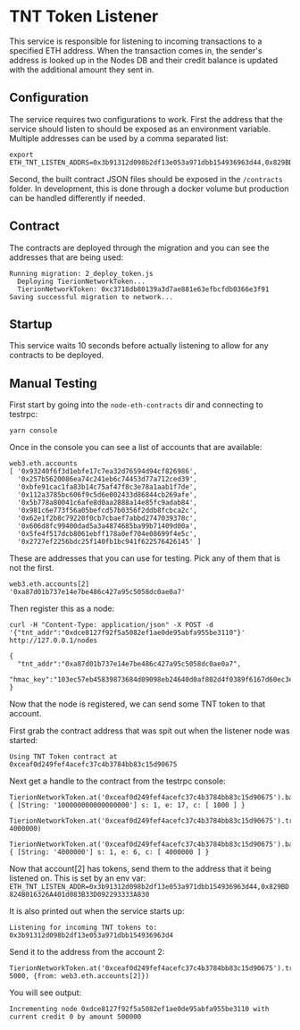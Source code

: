 # TNT Token Listener

This service is responsible for listening to incoming transactions to a specified ETH address.  When the transaction comes in, the sender's address is looked up in the Nodes DB and their credit balance is updated with the additional amount they sent in.

## Configuration

The service requires two configurations to work.  First the address that the service should listen to should be exposed as an environment variable.  Multiple addresses can be used by a comma separated list:
```
export ETH_TNT_LISTEN_ADDRS=0x3b91312d098b2df13e053a971dbb154936963d44,0x829BD824B016326A401d083B33D092293333A830
```

Second, the built contract JSON files should be exposed in the `/contracts` folder.  In development, this is done through a docker volume but production can be handled differently if needed.

## Contract

The contracts are deployed through the migration and you can see the addresses that are being used:

```
Running migration: 2_deploy_token.js
  Deploying TierionNetworkToken...
  TierionNetworkToken: 0xc3718db80139a3d7ae881e63efbcfdb0366e3f91
Saving successful migration to network...
```

## Startup

This service waits 10 seconds before actually listening to allow for any contracts to be deployed.


## Manual Testing

First start by going into the `node-eth-contracts` dir and connecting to testrpc:
```
yarn console
```

Once in the console you can see a list of accounts that are available:

```
web3.eth.accounts
[ '0x93240f6f3d1ebfe17c7ea32d76594d94cf826986',
  '0x257b5620086ea74c241eb6c74453d77a712ced39',
  '0xbfe91cac1fa83b14c75af47f8c3e78a1aab1f7de',
  '0x112a3785bc606f9c5d6e002433d86844cb269afe',
  '0x5b778a80041c6afe8d0aa2888a14e85fc9adab84',
  '0x981c6e773f56a05befcd57b0356f2ddb8fcbca2c',
  '0x62e1f2b8c79220f0cb7cbaef7abbd2747039378c',
  '0x606d8fc99400dad5a3a4874685ba99b71409d00a',
  '0x5fe4f517dcb8061ebff178a0ef704e08699f4e5c',
  '0x2727ef2256bdc25f140fb1bc941f622576426145' ]
```

These are addresses that you can use for testing.  Pick any of them that is not the first.

```
web3.eth.accounts[2]
'0xa87d01b737e14e7be486c427a95c5058dc0ae0a7'
```

Then register this as a node:
```
curl -H "Content-Type: application/json" -X POST -d '{"tnt_addr":"0xdce8127f92f5a5082ef1ae0de95abfa955be3110"}' http://127.0.0.1/nodes

{
  "tnt_addr":"0xa87d01b737e14e7be486c427a95c5058dc0ae0a7",
  "hmac_key":"103ec57eb45839873684d09098eb24640d0af802d4f0389f6167d60ec3e1f65e"
}
```

Now that the node is registered, we can send some TNT token to that account.

First grab the contract address that was spit out when the listener node was started:
```
Using TNT Token contract at  0xceaf0d249fef4acefc37c4b3784bb83c15d90675
```

Next get a handle to the contract from the testrpc console:
```
TierionNetworkToken.at('0xceaf0d249fef4acefc37c4b3784bb83c15d90675').balanceOf(web3.eth.accounts[0])
{ [String: '100000000000000000'] s: 1, e: 17, c: [ 1000 ] }

TierionNetworkToken.at('0xceaf0d249fef4acefc37c4b3784bb83c15d90675').transfer(web3.eth.accounts[2], 4000000)

TierionNetworkToken.at('0xceaf0d249fef4acefc37c4b3784bb83c15d90675').balanceOf(web3.eth.accounts[2])
{ [String: '4000000'] s: 1, e: 6, c: [ 4000000 ] }
```

Now that account[2] has tokens, send them to the address that it being listened on.  This is set by an env var:
`ETH_TNT_LISTEN_ADDR=0x3b91312d098b2df13e053a971dbb154936963d44,0x829BD824B016326A401d083B33D092293333A830`

It is also printed out when the service starts up:
```
Listening for incoming TNT tokens to: 0x3b91312d098b2df13e053a971dbb154936963d4
```

Send it to the address from the account 2:
```
TierionNetworkToken.at('0xceaf0d249fef4acefc37c4b3784bb83c15d90675').transfer("0x3b91312d098b2df13e053a971dbb154936963d4", 5000, {from: web3.eth.accounts[2]})
```

You will see output:
```
Incrementing node 0xdce8127f92f5a5082ef1ae0de95abfa955be3110 with current credit 0 by amount 500000
```
